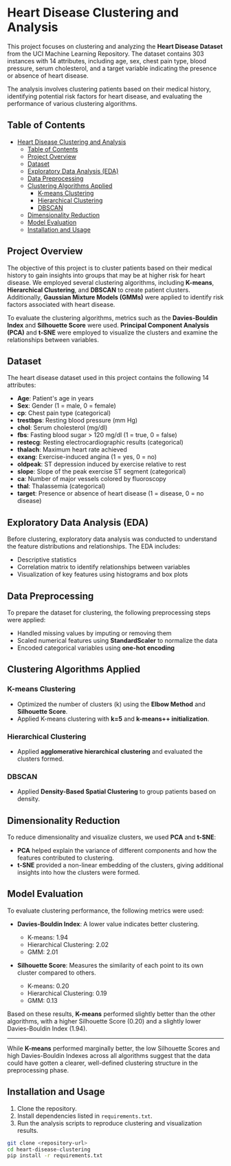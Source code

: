 # Heart Disease Clustering and Analysis

This project focuses on clustering and analyzing the **Heart Disease Dataset** from the UCI Machine Learning Repository. The dataset contains 303 instances with 14 attributes, including age, sex, chest pain type, blood pressure, serum cholesterol, and a target variable indicating the presence or absence of heart disease.

The analysis involves clustering patients based on their medical history, identifying potential risk factors for heart disease, and evaluating the performance of various clustering algorithms.

## Table of Contents

- [Heart Disease Clustering and Analysis](#heart-disease-clustering-and-analysis)
  - [Table of Contents](#table-of-contents)
  - [Project Overview](#project-overview)
  - [Dataset](#dataset)
  - [Exploratory Data Analysis (EDA)](#exploratory-data-analysis-eda)
  - [Data Preprocessing](#data-preprocessing)
  - [Clustering Algorithms Applied](#clustering-algorithms-applied)
    - [K-means Clustering](#k-means-clustering)
    - [Hierarchical Clustering](#hierarchical-clustering)
    - [DBSCAN](#dbscan)
  - [Dimensionality Reduction](#dimensionality-reduction)
  - [Model Evaluation](#model-evaluation)
  - [Installation and Usage](#installation-and-usage)

## Project Overview

The objective of this project is to cluster patients based on their medical history to gain insights into groups that may be at higher risk for heart disease. We employed several clustering algorithms, including **K-means**, **Hierarchical Clustering**, and **DBSCAN** to create patient clusters. Additionally, **Gaussian Mixture Models (GMMs)** were applied to identify risk factors associated with heart disease.

To evaluate the clustering algorithms, metrics such as the **Davies-Bouldin Index** and **Silhouette Score** were used. **Principal Component Analysis (PCA)** and **t-SNE** were employed to visualize the clusters and examine the relationships between variables.

## Dataset

The heart disease dataset used in this project contains the following 14 attributes:

- **Age**: Patient's age in years
- **Sex**: Gender (1 = male, 0 = female)
- **cp**: Chest pain type (categorical)
- **trestbps**: Resting blood pressure (mm Hg)
- **chol**: Serum cholesterol (mg/dl)
- **fbs**: Fasting blood sugar > 120 mg/dl (1 = true, 0 = false)
- **restecg**: Resting electrocardiographic results (categorical)
- **thalach**: Maximum heart rate achieved
- **exang**: Exercise-induced angina (1 = yes, 0 = no)
- **oldpeak**: ST depression induced by exercise relative to rest
- **slope**: Slope of the peak exercise ST segment (categorical)
- **ca**: Number of major vessels colored by fluoroscopy
- **thal**: Thalassemia (categorical)
- **target**: Presence or absence of heart disease (1 = disease, 0 = no disease)

## Exploratory Data Analysis (EDA)

Before clustering, exploratory data analysis was conducted to understand the feature distributions and relationships. The EDA includes:

- Descriptive statistics
- Correlation matrix to identify relationships between variables
- Visualization of key features using histograms and box plots

## Data Preprocessing

To prepare the dataset for clustering, the following preprocessing steps were applied:

- Handled missing values by imputing or removing them
- Scaled numerical features using **StandardScaler** to normalize the data
- Encoded categorical variables using **one-hot encoding**

## Clustering Algorithms Applied

### K-means Clustering
- Optimized the number of clusters (k) using the **Elbow Method** and **Silhouette Score**.
- Applied K-means clustering with **k=5** and **k-means++ initialization**.

### Hierarchical Clustering
- Applied **agglomerative hierarchical clustering** and evaluated the clusters formed.

### DBSCAN
- Applied **Density-Based Spatial Clustering** to group patients based on density.

## Dimensionality Reduction

To reduce dimensionality and visualize clusters, we used **PCA** and **t-SNE**:

- **PCA** helped explain the variance of different components and how the features contributed to clustering.
- **t-SNE** provided a non-linear embedding of the clusters, giving additional insights into how the clusters were formed.

## Model Evaluation

To evaluate clustering performance, the following metrics were used:

- **Davies-Bouldin Index**: A lower value indicates better clustering.
  - K-means: 1.94
  - Hierarchical Clustering: 2.02
  - GMM: 2.01

- **Silhouette Score**: Measures the similarity of each point to its own cluster compared to others.
  - K-means: 0.20
  - Hierarchical Clustering: 0.19
  - GMM: 0.13

Based on these results, **K-means** performed slightly better than the other algorithms, with a higher Silhouette Score (0.20) and a slightly lower Davies-Bouldin Index (1.94). 

---


While **K-means** performed marginally better, the low Silhouette Scores and high Davies-Bouldin Indexes across all algorithms suggest that the data could have gotten a clearer, well-defined clustering structure in the preprocessing phase.

## Installation and Usage

1. Clone the repository.
2. Install dependencies listed in `requirements.txt`.
3. Run the analysis scripts to reproduce clustering and visualization results.

```bash
git clone <repository-url>
cd heart-disease-clustering
pip install -r requirements.txt
